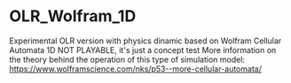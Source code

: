 # OLR_Wolfram_1D
Experimental OLR version with physics dinamic based on Wolfram Cellular Automata 1D   NOT PLAYABLE, it's just a concept test
More information on the theory behind the operation of this type of simulation model:
https://www.wolframscience.com/nks/p53--more-cellular-automata/

